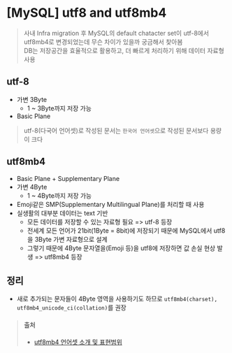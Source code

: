 # [MySQL] utf8 and utf8mb4
> 사내 Infra migration 후 MySQL의 default chatacter set이 utf-8에서 utf8mb4로 변경되었는데 무슨 차이가 있을까 궁금해서 찾아봄  
> DB는 저장공간을 효율적으로 활용하고, 더 빠르게 처리하기 위해 데이터 자료형 사용  


## utf-8
* 가변 3Byte
   * 1 ~ 3Byte까지 저장 가능
* Basic Plane

> utf-8(다국어 언어셋)로 작성된 문서는 `한국어 언어셋`으로 작성된 문서보다 용량이 크다


## utf8mb4
* Basic Plane + Supplementary Plane
* 가변 4Byte
   * 1 ~ 4Byte까지 저장 가능
* Emoji같은 SMP(Supplementary Multilingual Plane)를 처리할 때 사용
* 실생활의 대부분 데이터는 text 기반
   * 모든 데이터를 저장할 수 있는 자료형 필요 => utf-8 등장
   * 전세계 모든 언어가 21bit(1Byte = 8bit)에 저장되기 때문에 MySQL에서 utf8을 3Byte 가변 자료형으로 설계
   * 그렇기 때문에 4Byte 문자열을(Emoji 등)을 utf8에 저장하면 값 손실 현상 발생 => utf8mb4 등장


## 정리
* 새로 추가되는 문자들이 4Byte 영역을 사용하기도 하므로 `utf8mb4(charset), utf8mb4_unicode_ci(collation)`를 권장



> #### 출처
> * [utf8mb4 언어셋 소개 및 표현범위](https://blog.lael.be/post/917)
